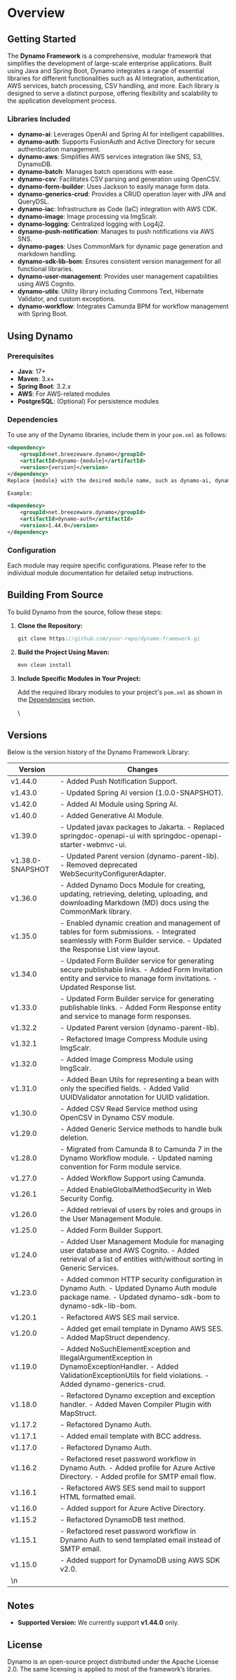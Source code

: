 # Overview

## Getting Started

The **Dynamo Framework** is a comprehensive, modular framework that simplifies the development of large-scale enterprise applications. Built using Java and Spring Boot, Dynamo integrates a range of essential libraries for different functionalities such as AI integration, authentication, AWS services, batch processing, CSV handling, and more. Each library is designed to serve a distinct purpose, offering flexibility and scalability to the application development process.

### Libraries Included

* **dynamo-ai**: Leverages OpenAI and Spring AI for intelligent capabilities.
* **dynamo-auth**: Supports FusionAuth and Active Directory for secure authentication management.
* **dynamo-aws**: Simplifies AWS services integration like SNS, S3, DynamoDB.
* **dynamo-batch**: Manages batch operations with ease.
* **dynamo-csv**: Facilitates CSV parsing and generation using OpenCSV.
* **dynamo-form-builder**: Uses Jackson to easily manage form data.
* **dynamo-generics-crud**: Provides a CRUD operation layer with JPA and QueryDSL.
* **dynamo-iac**: Infrastructure as Code (IaC) integration with AWS CDK.
* **dynamo-image**: Image processing via ImgScalr.
* **dynamo-logging**: Centralized logging with Log4j2.
* **dynamo-push-notification**: Manages to push notifications via AWS SNS.
* **dynamo-pages**: Uses CommonMark for dynamic page generation and markdown handling.
* **dynamo-sdk-lib-bom**: Ensures consistent version management for all functional libraries.
* **dynamo-user-management**: Provides user management capabilities using AWS Cognito.
* **dynamo-utils**: Utility library including Commons Text, Hibernate Validator, and custom exceptions.
* **dynamo-workflow**: Integrates Camunda BPM for workflow management with Spring Boot.

## Using Dynamo

### Prerequisites

* **Java**: 17+
* **Maven**: 3.x+
* **Spring Boot**: 3.2.x
* **AWS**: For AWS-related modules
* **PostgreSQL**: (Optional) For persistence modules

### Dependencies

To use any of the Dynamo libraries, include them in your `pom.xml` as follows:

```xml
<dependency>
    <groupId>net.breezeware.dynamo</groupId>
    <artifactId>dynamo-{module}</artifactId>
    <version>{version}</version>
</dependency>
Replace {module} with the desired module name, such as dynamo-ai, dynamo-aws, etc and version.

Example:

<dependency>
    <groupId>net.breezeware.dynamo</groupId>
    <artifactId>dynamo-auth</artifactId>
    <version>1.44.0</version>
</dependency>
```


### Configuration

Each module may require specific configurations. Please refer to the individual module documentation for detailed setup instructions.

## Building From Source

To build Dynamo from the source, follow these steps:

1. **Clone the Repository:**

   ```javascript
   git clone https://github.com/your-repo/dynamo-framework.gi
   ```
2. **Build the Project Using Maven:**

   ```javascript
   mvn clean install
   ```
3. **Include Specific Modules in Your Project:**

   Add the required library modules to your project's `pom.xml` as shown in the [Dependencies](#maven-dependencies) section.

   \

## Versions

Below is the version history of the Dynamo Framework Library:

| Version | Changes |
|----|----|
| v1.44.0 | - Added Push Notification Support. |
| v1.43.0 | - Updated Spring AI version (1.0.0-SNAPSHOT). |
| v1.42.0 | - Added AI Module using Spring AI. |
| v1.40.0 | - Added Generative AI Module. |
| v1.39.0 | - Updated javax packages to Jakarta.                                                                                                                 - Replaced springdoc-openapi-ui with springdoc-openapi-starter-webmvc-ui. |
| v1.38.0-SNAPSHOT | - Updated Parent version (dynamo-parent-lib).                                                                                                 - Removed deprecated WebSecurityConfigurerAdapter. |
| v1.36.0 | - Added Dynamo Docs Module for creating, updating, retrieving, deleting, uploading, and downloading Markdown (MD) docs using the CommonMark library. |
| v1.35.0 | - Enabled dynamic creation and management of tables for form submissions.                                     - Integrated seamlessly with Form Builder service.                                                                                         - Updated the Response List view layout. |
| v1.34.0 | - Updated Form Builder service for generating secure publishable links.                                                 - Added Form Invitation entity and service to manage form invitations.                                                  - Updated Response list. |
| v1.33.0 | - Updated Form Builder service for generating publishable links.                                                              - Added Form Response entity and service to manage form responses. |
| v1.32.2 | - Updated Parent version (dynamo-parent-lib). |
| v1.32.1 | - Refactored Image Compress Module using ImgScalr. |
| v1.32.0 | - Added Image Compress Module using ImgScalr. |
| v1.31.0 | - Added Bean Utils for representing a bean with only the specified fields.                                             - Added Valid UUIDValidator annotation for UUID validation. |
| v1.30.0 | - Added CSV Read Service method using OpenCSV in Dynamo CSV module. |
| v1.29.0 | - Added Generic Service methods to handle bulk deletion. |
| v1.28.0 | - Migrated from Camunda 8 to Camunda 7 in the Dynamo Workflow module.                                      - Updated naming convention for Form module service. |
| v1.27.0 | - Added Workflow Support using Camunda. |
| v1.26.1 | - Added EnableGlobalMethodSecurity in Web Security Config. |
| v1.26.0 | - Added retrieval of users by roles and groups in the User Management Module. |
| v1.25.0 | - Added Form Builder Support. |
| v1.24.0 | - Added User Management Module for managing user database and AWS Cognito.                          - Added retrieval of a list of entities with/without sorting in Generic Services. |
| v1.23.0 | - Added common HTTP security configuration in Dynamo Auth.                                                                - Updated Dynamo Auth module package name.                                                                                              - Updated dynamo-sdk-bom to dynamo-sdk-lib-bom. |
| v1.20.1 | - Refactored AWS SES mail service. |
| v1.20.0 | - Added get email template in Dynamo AWS SES.                                                                                            - Added MapStruct dependency. |
| v1.19.0 | - Added NoSuchElementException and IllegalArgumentException in DynamoExceptionHandler.  - Added ValidationExceptionUtils for field violations.                                                                                    - Added dynamo-generics-crud. |
| v1.18.0 | - Refactored Dynamo exception and exception handler.                                                                                - Added Maven Compiler Plugin with MapStruct. |
| v1.17.2 | - Refactored Dynamo Auth. |
| v1.17.1 | - Added email template with BCC address. |
| v1.17.0 | - Refactored Dynamo Auth. |
| v1.16.2 | - Refactored reset password workflow in Dynamo Auth.                                                                              - Added profile for Azure Active Directory.                                                                                                        - Added profile for SMTP email flow. |
| v1.16.1 | - Refactored AWS SES send mail to support HTML formatted email. |
| v1.16.0 | - Added support for Azure Active Directory. |
| v1.15.2 | - Refactored DynamoDB test method. |
| v1.15.1 | - Refactored reset password workflow in Dynamo Auth to send templated email instead of SMTP email. |
| v1.15.0 | - Added support for DynamoDB using AWS SDK v2.0. |
|  \n  |    |

## Notes

* **Supported Version:** We currently support **v1.44.0** only.

## License

Dynamo is an open-source project distributed under the Apache License 2.0. The same licensing is applied to most of the framework’s libraries.



